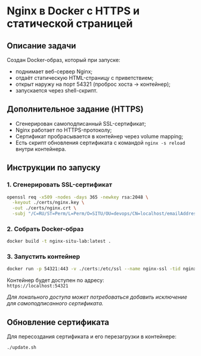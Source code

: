 # Nginx в Docker с HTTPS и статической страницей

## Описание задачи

Создан Docker-образ, который при запуске:

- поднимает веб-сервер Nginx;
- отдаёт статическую HTML-страницу с приветствием;
- открыт наружу на порт 54321 (проброс хоста → контейнер);
- запускается через shell-скрипт.

## Дополнительное задание (HTTPS)

- Сгенерирован самоподписанный SSL-сертификат;
- Nginx работает по HTTPS-протоколу;
- Сертификат пробрасывается в контейнер через volume mapping;
- Есть скрипт обновления сертификата с командой `nginx -s reload` внутри контейнера.



## Инструкции по запуску

### 1. Сгенерировать SSL-сертификат

```bash
openssl req -x509 -nodes -days 365 -newkey rsa:2048 \
  -keyout ./certs/nginx.key \
  -out ./certs/nginx.crt \
  -subj "/C=RU/ST=Perm/L=Perm/O=SITU/OU=devops/CN=localhost/emailAddress=makskryzh@gmail.com"
```

### 2. Собрать Docker-образ

```bash
docker build -t nginx-situ-lab:latest .
```

### 3. Запустить контейнер

```bash
docker run -p 54321:443 -v ./certs:/etc/ssl --name nginx-ssl -tid nginx-situ-lab
```

Контейнер будет доступен по адресу:  
`https://localhost:54321`

*Для локального доступа может потребоваться добавить исключение для самоподписанного сертификата.*

## Обновление сертификата

Для пересоздания сертификата и его перезагрузки в контейнере:

```bash
./update.sh
```
